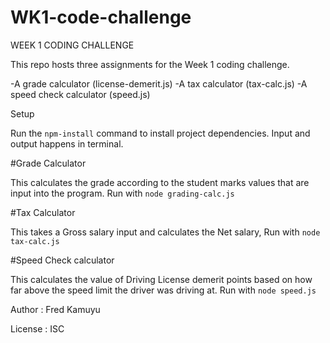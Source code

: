 # WK1-code-challenge
WEEK 1 CODING CHALLENGE


This repo hosts three assignments for the Week 1 coding challenge.

-A grade calculator (license-demerit.js)
-A tax calculator (tax-calc.js)
-A speed check calculator (speed.js)

Setup

Run the `npm-install` command to install project dependencies. Input and output happens in terminal.

#Grade Calculator

This calculates the grade according to the student marks values that are input into the program.
Run with `node grading-calc.js`

#Tax Calculator

This takes a Gross salary input and calculates the Net salary, 
Run with `node tax-calc.js`

#Speed Check calculator

This calculates the value of Driving License demerit points based on how far above the speed limit the driver was driving at.
Run with `node speed.js`

Author : Fred Kamuyu

License : ISC
